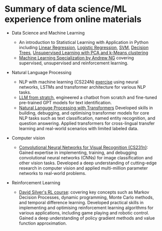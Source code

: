 # Summary of data science/ML experience from online materials

- Data Science and Machine Learning
  - An introduction to Statistical Learning with Application in Python including [Linear Regression](https://github.com/xingguo01/DataScienceExercise/tree/main/LinearRegression), [Logistic Regression](https://github.com/xingguo01/DataScienceExercise/tree/main/Logistics), [SVM](https://github.com/xingguo01/DataScienceExercise/tree/main/SupportVectorMachine), [Decision Trees](https://github.com/xingguo01/DataScienceExercise/tree/main/TreesBagging), [Unsupervised Learning with PCA and k-Means clustering](https://github.com/xingguo01/DataScienceExercise/tree/main/UnSupervised)
  - [Machine Learning Specialization by Andrew NG](https://github.com/xingguo01/Machine-Learning-Specialization-Coursera) covering supervised, unsupervised and reinforcement learning.

- Natural Language Processing
  - NLP with machine learning (CS224N) [exercise](https://github.com/xingguo01/DataScienceExercise/tree/main/NLP_Exercise) using neural networks, LSTMs and transformer architecture for various NLP tasks.
  - [LLM from stratch](https://github.com/xingguo01/LLMs-from-scratch), engineered a chatbot from scratch and fine-tuned pre-trained GPT models for text identification.
  - [Natural Languge Processing with Transformers](https://github.com/xingguo01/notebooks) Developed skills in building, debugging, and optimising transformer models for core NLP tasks such as text classification, named entity recognition, and question answering. Applied transformers for cross-lingual transfer learning and real-world scenarios with limited labeled data.

- Computer vision
  - [Convolutional Neural Networks for Visual Recognition (CS231n)](https://github.com/xingguo01/CS231n): Gained expertise in implementing, training, and debugging convolutional neural networks (CNNs) for image classification and other vision tasks. Developed a deep understanding of cutting-edge research in computer vision and applied multi-million parameter networks to real-world problems.
- Reinforcement Learning
  - [David Silver's RL course](https://github.com/xingguo01/DataScienceExercise/tree/main/RL_exercise): covering key concepts such as Markov Decision Processes, dynamic programming, Monte Carlo methods, and temporal difference learning. Developed practical skills in implementing and optimising reinforcement learning algorithms for various applications, including game playing and robotic control. Gained a deep understanding of policy gradient methods and value function approximation.
  

